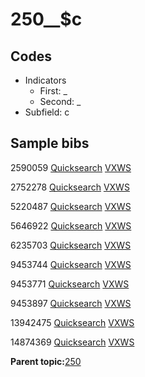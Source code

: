 # 250\_\_$c

## Codes

-   Indicators
    -   First: \_
    -   Second: \_
-   Subfield: c

## Sample bibs

2590059 [Quicksearch](https://search.library.yale.edu/catalog/2590059) [VXWS](http://prodorbis.library.yale.edu:7014/vxws/GetHoldingsService?bibId=2590059)

2752278 [Quicksearch](https://search.library.yale.edu/catalog/2752278) [VXWS](http://prodorbis.library.yale.edu:7014/vxws/GetHoldingsService?bibId=2752278)

5220487 [Quicksearch](https://search.library.yale.edu/catalog/5220487) [VXWS](http://prodorbis.library.yale.edu:7014/vxws/GetHoldingsService?bibId=5220487)

5646922 [Quicksearch](https://search.library.yale.edu/catalog/5646922) [VXWS](http://prodorbis.library.yale.edu:7014/vxws/GetHoldingsService?bibId=5646922)

6235703 [Quicksearch](https://search.library.yale.edu/catalog/6235703) [VXWS](http://prodorbis.library.yale.edu:7014/vxws/GetHoldingsService?bibId=6235703)

9453744 [Quicksearch](https://search.library.yale.edu/catalog/9453744) [VXWS](http://prodorbis.library.yale.edu:7014/vxws/GetHoldingsService?bibId=9453744)

9453771 [Quicksearch](https://search.library.yale.edu/catalog/9453771) [VXWS](http://prodorbis.library.yale.edu:7014/vxws/GetHoldingsService?bibId=9453771)

9453897 [Quicksearch](https://search.library.yale.edu/catalog/9453897) [VXWS](http://prodorbis.library.yale.edu:7014/vxws/GetHoldingsService?bibId=9453897)

13942475 [Quicksearch](https://search.library.yale.edu/catalog/13942475) [VXWS](http://prodorbis.library.yale.edu:7014/vxws/GetHoldingsService?bibId=13942475)

14874369 [Quicksearch](https://search.library.yale.edu/catalog/14874369) [VXWS](http://prodorbis.library.yale.edu:7014/vxws/GetHoldingsService?bibId=14874369)

**Parent topic:**[250](../../tags/250/250.md)


